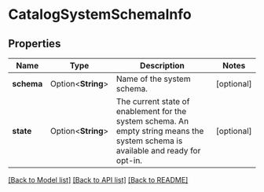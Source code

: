 # CatalogSystemSchemaInfo

## Properties

Name | Type | Description | Notes
------------ | ------------- | ------------- | -------------
**schema** | Option<**String**> | Name of the system schema. | [optional]
**state** | Option<**String**> | The current state of enablement for the system schema. An empty string means the system schema is available and ready for opt-in.  | [optional]

[[Back to Model list]](../README.md#documentation-for-models) [[Back to API list]](../README.md#documentation-for-api-endpoints) [[Back to README]](../README.md)


